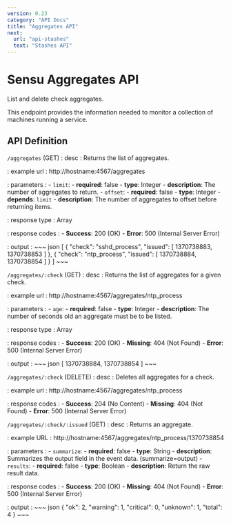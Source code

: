```yaml
---
version: 0.23
category: "API Docs"
title: "Aggregates API"
next:
  url: "api-stashes"
  text: "Stashes API"
---
```


# Sensu Aggregates API

List and delete check aggregates.

This endpoint provides the information needed to monitor a collection of
machines running a service.

## API Definition

`/aggregates` (GET)
: desc
  : Returns the list of aggregates.

: example url
  : http://hostname:4567/aggregates

: parameters
  : - `limit`:
      - **required**: false
      - **type**: Integer
      - **description**: The number of aggregates to return.
    - `offset`:
      - **required**: false
      - **type**: Integer
      - **depends**: `limit`
      - **description**: The number of aggregates to offset before returning items.

: response type
  : Array

: response codes
  : - **Success**: 200 (OK)
    - **Error**: 500 (Internal Server Error)

: output
  : ~~~ json
    [
        {
            "check": "sshd_process",
            "issued": [
                1370738883,
                1370738853
            ]
        },
        {
            "check": "ntp_process",
            "issued": [
                1370738884,
                1370738854
            ]
        }
    ]
    ~~~

`/aggregates/:check` (GET)
: desc
  : Returns the list of aggregates for a given check.

: example url
  : http://hostname:4567/aggregates/ntp_process

: parameters
  : - `age`:
      - **required**: false
      - **type**: Integer
      - **description**: The number of seconds old an aggregate must be to be listed.

: response type
  : Array

: response codes
  : - **Success**: 200 (OK)
    - **Missing**: 404 (Not Found)
    - **Error**: 500 (Internal Server Error)

: output
  : ~~~ json
    [
        1370738884,
        1370738854
    ]
    ~~~

`/aggregates/:check` (DELETE)
: desc
  : Deletes all aggregates for a check.

: example url
  : http://hostname:4567/aggregates/ntp_process

: response codes
  : - **Success**: 204 (No Content)
    - **Missing**: 404 (Not Found)
    - **Error**: 500 (Internal Server Error)

`/aggregates/:check/:issued` (GET)
: desc
  : Returns an aggregate.

: example URL
  : http://hostname:4567/aggregates/ntp_process/1370738854

: parameters
  : - `summarize`:
      - **required**: false
      - **type**: String
      - **description**: Summarizes the output field in the event data. (summarize=output)
    - `results`:
      - **required**: false
      - **type**: Boolean
      - **description**: Return the raw result data.

: response codes
  : - **Success**: 200 (OK)
    - **Missing**: 404 (Not Found)
    - **Error**: 500 (Internal Server Error)

: output
  : ~~~ json
    {
        "ok": 2,
        "warning": 1,
        "critical": 0,
        "unknown": 1,
        "total": 4
    }
    ~~~

